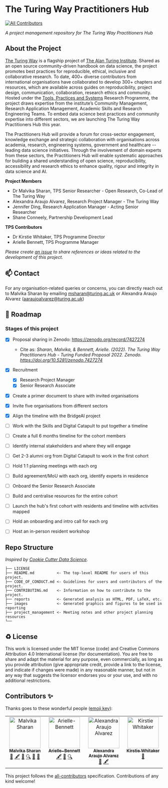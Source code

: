 # The Turing Way Practitioners Hub
<!-- ALL-CONTRIBUTORS-BADGE:START - Do not remove or modify this section -->
[![All Contributors](https://img.shields.io/badge/all_contributors-4-orange.svg?style=flat-square)](#contributors-)
<!-- ALL-CONTRIBUTORS-BADGE:END -->

*A project management repository for The Turing Way Practitioners Hub*

## About the Project

[The Turing Way](https://the-turing-way.netlify.app/welcome) is a flagship project of [The Alan Turing Institute](https://www.turing.ac.uk/). 
Shared as an open source community-driven handbook on data science, the project promotes best practices for reproducible, ethical, inclusive and collaborative research. 
To date, 400+ diverse contributors from international organisations have collaborated to develop 300+ chapters and resources, which are available across guides on reproducibility, project design, communication, collaboration, research ethics and community. 
Hosted under the [Tools, Practices and Systems](https://www.turing.ac.uk/research/research-programmes/tools-practices-and-systems) Research Programme, the project draws expertise from the institute’s Community Management, Research Application Management, Academic Skills and Research Engineering Teams.
To embed data science best practices and community expertise into different sectors, we are launching The Turing Way Practitioners Hub this year. 

The Practitioners Hub will provide a forum for cross-sector engagement, knowledge exchange and strategic collaboration with organisations across academia, research, engineering systems, government and healthcare -- leading data science initiatives. 
Through the involvement of domain experts from these sectors, the Practitioners Hub will enable systematic approaches for building a shared understanding of open science, reproducibility, accessibility and research ethics to enhance quality, rigour and integrity in data science and AI.

**Project Members**

 - Dr Malvika Sharan, TPS Senior Researcher - Open Research, Co-Lead of The Turing Way
 - Alexandra Araujo Alvarez, Research Project Manager - The Turing Way
 - Jennifer Ding, Research Application Manager - Acting Senior Researcher
 - Shane Conneely, Partnership Development Lead
 
 **TPS Contributors**
 
 - Dr Kirstie Whitaker, TPS Programme Director
 - Arielle Bennett, TPS Programme Manager

*Please create [an issue](../../issues) to share references or ideas related to the development of this project.*


📫 Contact
---

For any organisation-related queries or concerns, you can directly reach out to Malvika Sharan by emailing [msharan@turing.ac.uk](mailto:msharan@turing.ac.uk) or Alexandra Araujo Alvarez (aaraujoalvarez@turing.ac.uk)

🎯 Roadmap
---

### Stages of this project

- [x] Proposal sharing in Zenodo: https://zenodo.org/record/7427274
  -  Cite as: *Sharan, Malvika, & Bennett, Arielle. (2022). The Turing Way Practitioners Hub - Turing Funded Proposal 2022. Zenodo. https://doi.org/10.5281/zenodo.7427274*
- [x] Recruitment
  - [x] Research Project Manager
  - [x] Senior Research Associate
- [x] Create a primer document to share with invited organisations
- [x] Invite five organisations from different sectors
- [x] Align the timeline with the BridgeAI project
- [ ] Work with the Skills and Digital Catapult to put together a timeline
- [ ] Create a full 6 months timeline for the cohort members
- [ ] Identify internal stakeholders and where they will engage
- [ ] Get 2-3 alumni org from Digital Catapult to work in the first cohort
- [ ] Hold 1:1 planning meetings with each org
- [ ] Build agreement/MoU with each org, identify experts in residence
- [ ] Onboard the Senior Research Associate
- [ ] Build and centralise resources for the entire cohort
- [ ] Launch the hub's first cohort with residents and timeline with activities mapped
- [ ] Hold an onboarding and intro call for each org
- [ ] Host an in-person resident workshop


## Repo Structure

*Inspired by [Cookie Cutter Data Science](https://github.com/drivendata/cookiecutter-data-science).*

```
├── LICENSE
├── README.md          <- The top-level README for users of this project.
├── CODE_OF_CONDUCT.md <- Guidelines for users and contributors of the project.
├── CONTRIBUTING.md    <- Information on how to contribute to the project.
├── reports            <- Generated analysis as HTML, PDF, LaTeX, etc.
├── images             <- Generated graphics and figures to be used in reporting
├── project_management <- Meeting notes and other project planning resources
└──
```

♻️ License
---

This work is licensed under the MIT license (code) and Creative Commons Attribution 4.0 International license (for documentation).
You are free to share and adapt the material for any purpose, even commercially,
as long as you provide attribution (give appropriate credit, provide a link to the license,
and indicate if changes were made) in any reasonable manner, but not in any way that suggests the
licensor endorses you or your use, and with no additional restrictions.

## Contributors ✨

Thanks goes to these wonderful people ([emoji key](https://allcontributors.org/docs/en/emoji-key)):

<!-- ALL-CONTRIBUTORS-LIST:START - Do not remove or modify this section -->
<!-- prettier-ignore-start -->
<!-- markdownlint-disable -->
<table>
  <tbody>
    <tr>
      <td align="center" valign="top" width="16.66%"><a href="http://malvikasharan.github.io/"><img src="https://avatars.githubusercontent.com/u/5370471?v=4?s=100" width="100px;" alt="Malvika Sharan"/><br /><sub><b>Malvika Sharan</b></sub></a><br /><a href="#ideas-malvikasharan" title="Ideas, Planning, & Feedback">🤔</a> <a href="#content-malvikasharan" title="Content">🖋</a> <a href="#design-malvikasharan" title="Design">🎨</a> <a href="#fundingFinding-malvikasharan" title="Funding Finding">🔍</a> <a href="#maintenance-malvikasharan" title="Maintenance">🚧</a> <a href="#talk-malvikasharan" title="Talks">📢</a></td>
      <td align="center" valign="top" width="16.66%"><a href="https://github.com/Arielle-Bennett"><img src="https://avatars.githubusercontent.com/u/74651964?v=4?s=100" width="100px;" alt="Arielle-Bennett"/><br /><sub><b>Arielle-Bennett</b></sub></a><br /><a href="#content-Arielle-Bennett" title="Content">🖋</a> <a href="#design-Arielle-Bennett" title="Design">🎨</a> <a href="#fundingFinding-Arielle-Bennett" title="Funding Finding">🔍</a></td>
      <td align="center" valign="top" width="16.66%"><a href="https://github.com/AlexandraAAJ"><img src="https://avatars.githubusercontent.com/u/124181438?v=4?s=100" width="100px;" alt="Alexandra Araujo Alvarez"/><br /><sub><b>Alexandra Araujo Alvarez</b></sub></a><br /><a href="#projectManagement-AlexandraAAJ" title="Project Management">📆</a> <a href="#content-AlexandraAAJ" title="Content">🖋</a></td>
      <td align="center" valign="top" width="16.66%"><a href="https://whitakerlab.github.io"><img src="https://avatars.githubusercontent.com/u/3626306?v=4?s=100" width="100px;" alt="Kirstie Whitaker"/><br /><sub><b>Kirstie Whitaker</b></sub></a><br /><a href="#talk-KirstieJane" title="Talks">📢</a></td>
    </tr>
  </tbody>
</table>

<!-- markdownlint-restore -->
<!-- prettier-ignore-end -->

<!-- ALL-CONTRIBUTORS-LIST:END -->

This project follows the [all-contributors](https://github.com/all-contributors/all-contributors) specification. Contributions of any kind welcome!
